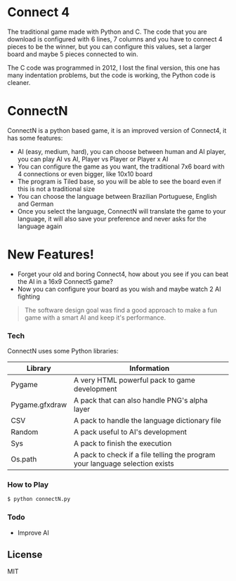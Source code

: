 # Connect 4
The traditional game made with Python and C.
The code that you are download is configured with 6 lines, 7 columns and you have to connect 4 pieces to be the winner, but you can configure this values, set a larger board and maybe 5 pieces connected to win.

The C code was programmed in 2012, I lost the final version, this one has many indentation problems, but the code is working, the Python code is cleaner.

# ConnectN

ConnectN is a python based game, it is an improved version of Connect4, it has some features:
  - AI (easy, medium, hard), you can choose between human and AI player, you can play AI vs AI, Player vs Player or Player x AI
  - You can configure the game as you want, the traditional 7x6 board with 4 connections or even bigger, like 10x10 board 
  - The program is Tiled base, so you will be able to see the board even if this is not a traditional size
  - You can choose the language between Brazilian Portuguese, English and German
  - Once you select the language, ConnectN will translate the game to your language, it will also save your preference and never asks for the language again

# New Features!

  - Forget your old and boring Connect4, how about you see if you can beat the AI in a 16x9 Connect5 game?
  - Now you can configure your board as you wish and maybe watch 2 AI fighting

> The software design goal was find a good
> approach to make a fun game with a smart
> AI and keep it's performance.

### Tech

ConnectN uses some Python libraries:

| Library | Information |
| ------ | ------ |
| Pygame | A very HTML powerful pack to game development |
| Pygame.gfxdraw | A pack that can also handle PNG's alpha layer  |
| CSV | A pack to handle the language dictionary file |
| Random | A pack useful to AI's development |
| Sys | A pack to finish the execution |
| Os.path | A pack to check if a file telling the program your language selection exists |

### How to Play

```sh
$ python connectN.py
```

### Todo

 - Improve AI

License
----

MIT
